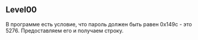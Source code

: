 ## Level00

В программе есть условие, что пароль должен быть равен 0x149c - это 5276. Предоставляем его и получаем строку.

